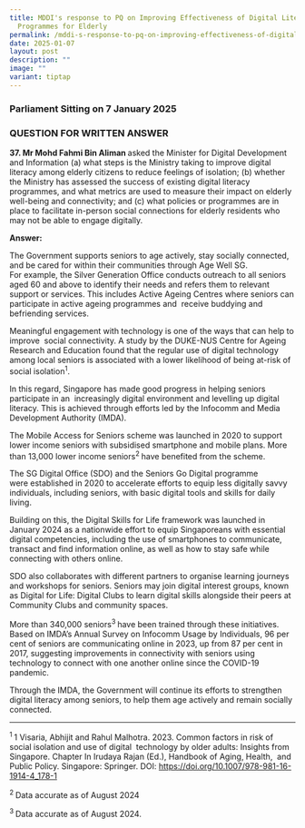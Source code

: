 ```yaml
---
title: MDDI's response to PQ on Improving Effectiveness of Digital Literacy
  Programmes for Elderly
permalink: /mddi-s-response-to-pq-on-improving-effectiveness-of-digital-literacy-programmes-for-elderly/
date: 2025-01-07
layout: post
description: ""
image: ""
variant: tiptap
---
```

<h3>Parliament Sitting on 7 January 2025</h3>
<h3>QUESTION FOR WRITTEN ANSWER</h3>
<p><strong>37. Mr Mohd Fahmi Bin Aliman </strong>asked the Minister for Digital
Development and&nbsp;Information (a) what steps is the Ministry taking
to improve digital literacy among&nbsp;elderly citizens to reduce feelings
of isolation; (b) whether the Ministry has assessed the&nbsp;success of
existing digital literacy programmes, and what metrics are used to measure&nbsp;their
impact on elderly well-being and connectivity; and (c) what policies or
programmes&nbsp;are in place to facilitate in-person social connections
for elderly residents who may not be&nbsp;able to engage digitally.</p>
<p><strong>Answer:</strong>
</p>
<p>The Government supports seniors to age actively, stay socially&nbsp;connected,
and be cared for within their communities through Age Well SG. For&nbsp;example,
the Silver Generation Office conducts outreach to all seniors aged 60 and
above&nbsp;to identify their needs and refers them to relevant support
or services. This includes&nbsp;Active Ageing Centres where seniors can
participate in active ageing programmes and&nbsp; receive buddying and
befriending services.&nbsp;</p>
<p>Meaningful engagement with technology is one of the ways that can help
to improve&nbsp; social connectivity. A study by the DUKE-NUS Centre for
Ageing Research and&nbsp;Education found that the regular use of digital
technology among local seniors is&nbsp;associated with a lower likelihood
of being at-risk of social isolation<sup>1</sup>.</p>
<p>In this regard, Singapore has made good progress in helping seniors participate
in an&nbsp; increasingly digital environment and levelling up digital literacy.
This is achieved&nbsp;through efforts led by the Infocomm and Media Development
Authority (IMDA).&nbsp;</p>
<p>The Mobile Access for Seniors scheme was launched in 2020 to support lower
income seniors with subsidised smartphone and mobile plans. More than 13,000
lower income seniors<sup>2 </sup>have benefited from the scheme.&nbsp;</p>
<p>The SG Digital Office (SDO) and the Seniors Go Digital programme were&nbsp;established
in 2020 to accelerate efforts to equip less digitally savvy individuals,&nbsp;including
seniors, with basic digital tools and skills for daily living.&nbsp;</p>
<p>Building on this, the Digital Skills for Life framework was launched in
January 2024&nbsp;as a nationwide effort to equip Singaporeans with essential
digital competencies,&nbsp;including the use of smartphones to communicate,
transact and find information online,&nbsp;as well as how to stay safe
while connecting with others online.&nbsp;</p>
<p>SDO also collaborates with different partners to organise learning journeys
and&nbsp;workshops for seniors. Seniors may join digital interest groups,
known as Digital for&nbsp;Life: Digital Clubs to learn digital skills alongside
their peers at Community Clubs and&nbsp;community spaces.&nbsp;</p>
<p>More than 340,000 seniors<sup>3 </sup>have been trained through these
initiatives. Based on IMDA’s Annual Survey on Infocomm Usage by Individuals,
96 per cent of&nbsp;seniors are communicating online in 2023, up from 87
per cent in 2017, suggesting&nbsp;improvements in connectivity with seniors
using technology to connect with one another&nbsp;online since the COVID-19
pandemic.&nbsp;</p>
<p>Through the IMDA, the Government will continue its efforts to strengthen
digital&nbsp;literacy among seniors, to help them age actively and remain
socially connected.</p>
<hr>
<p><sup>1 </sup>1 Visaria, Abhijit and Rahul Malhotra. 2023. Common factors
in risk of social isolation and use of digital&nbsp; technology by older
adults: Insights from Singapore. Chapter In Irudaya Rajan (Ed.), Handbook
of Aging, Health,&nbsp; and Public Policy. Singapore: Springer. DOI:
<a href="https://doi.org/10.1007/978-981-16-1914-4_178-1" rel="noopener noreferrer nofollow" target="_blank">https://doi.org/10.1007/978-981-16-1914-4_178-1</a>&nbsp;</p>
<p><sup>2 </sup>Data accurate as of August 2024&nbsp;</p>
<p><sup>3 </sup>Data accurate as of August 2024.
<br>
</p>